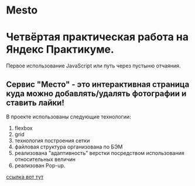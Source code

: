 # **Mesto**

# Четвёртая практическая работа на Яндекс Практикуме.
Первое использование JavaScript или путь через пустыню отчаяния.

## Сервис "Место" - это интерактивная страница куда можно добавлять/удалять фотографии и ставить лайки!

В проекте использованы следующие технологии:
1. flexbox
2. grid
3. технология построения сетки
4. файловая структура организована по БЭМ
5. реализована "адаптивность" верстки посредством использования относительных величин
6. реализован Pop-up.

[ссылка вот тут](https://evgeniydukhanov.github.io/mesto/)
